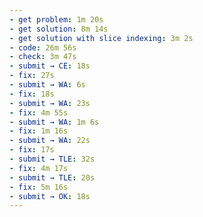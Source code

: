 ```yaml
---
- get problem: 1m 20s
- get solution: 8m 14s
- get solution with slice indexing: 3m 2s
- code: 26m 56s
- check: 3m 47s
- submit → CE: 18s
- fix: 27s
- submit → WA: 6s
- fix: 18s
- submit → WA: 23s
- fix: 4m 55s
- submit → WA: 1m 6s
- fix: 1m 16s
- submit → WA: 22s
- fix: 17s
- submit → TLE: 32s
- fix: 4m 17s
- submit → TLE: 20s
- fix: 5m 16s
- submit → OK: 18s
---
```


